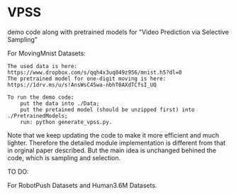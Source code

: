 # VPSS
demo code along with pretrained models for "Video Prediction via Selective Sampling"

For MovingMnist Datasets:

    The used data is here:
    https://www.dropbox.com/s/qqh4x3uq049z956/mnist.h5?dl=0
    The pretrained model for one-digit moving is here:
    https://1drv.ms/u/s!AnsWsC45wa-nbhT0AXdTCfsI_UQ
    
    To run the demo code: 
        put the data into ./Data; 
        put the pretained model (should be unzipped first) into ./PretrainedModels; 
        run: python generate_vpss.py. 

Note that we keep updating the code to make it more efficient and much lighter. Therefore the detailed module implementation is different from that in orginal paper described. But the main idea is unchanged behined the code, which is sampling and selection.

TO DO:

For RobotPush Datasets and Human3.6M Datasets.
